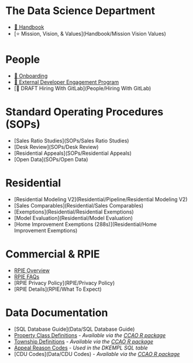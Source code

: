 # The Data Science Department

 * [:blue_book: Handbook](Handbook/Handbook)
 * [:star: Mission, Vision, & Values](Handbook/Mission Vision Values)

# People

 * [:handshake: Onboarding](People/Onboarding)
 * [:construction_worker: External Developer Engagement Program](People/Contributing)
 * [:small_blue_diamond: DRAFT Hiring With GitLab](People/Hiring With GitLab)

# Standard Operating Procedures (SOPs)

 * [Sales Ratio Studies](SOPs/Sales Ratio Studies)
 * [Desk Review](SOPs/Desk Review)
 * [Residential Appeals](SOPs/Residential Appeals)
 * [Open Data](SOPs/Open Data)

# Residential

 * [Residential Modeling V2](Residential/Pipeline/Residential Modeling V2)
 * [Sales Comparables](Residential/Sales Comparables)
 * [Exemptions](Residential/Residential Exemptions)
 * [Model Evaluation](Residential/Model Evaluation)
 * [Home Improvement Exemptions (288s)](Residential/Home Improvement Exemptions)

# Commercial & RPIE

 * [RPIE Overview](RPIE/Overview)
 * [RPIE FAQs](RPIE/FAQs)
 * [RPIE Privacy Policy](RPIE/Privacy Policy)
 * [RPIE Details](RPIE/What To Expect)

# Data Documentation

 * [SQL Database Guide](Data/SQL Database Guide)
 * [Property Class Definitions](Data/class-definitions.pdf) - *Available via the [CCAO R package](https://gitlab.com/ccao-data-science---modeling/packages/ccao)*
 * [Township Definitions](Data/Townships) - *Available via the [CCAO R package](https://gitlab.com/ccao-data-science---modeling/packages/ccao)*
 * [Appeal Reason Codes](https://prodassets.cookcountyassessor.com/s3fs-public/form_documents/reasoncodes.pdf) - *Used in the DKEMPL SQL table*
 * [CDU Codes](Data/CDU Codes) - *Available via the [CCAO R package](https://gitlab.com/ccao-data-science---modeling/packages/ccao)*
